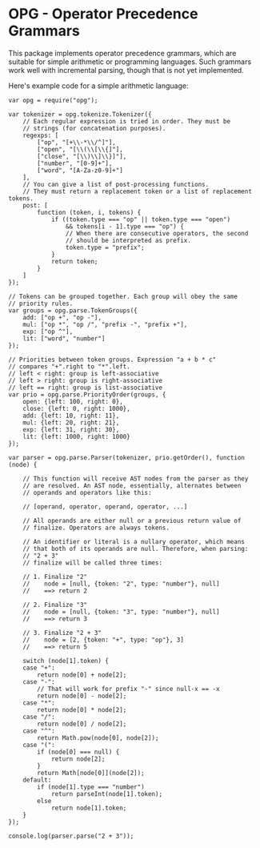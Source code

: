 
OPG - Operator Precedence Grammars
==================================

This package implements operator precedence grammars, which are
suitable for simple arithmetic or programming languages. Such grammars
work well with incremental parsing, though that is not yet
implemented.

Here's example code for a simple arithmetic language:


    var opg = require("opg");
    
    var tokenizer = opg.tokenize.Tokenizer({
        // Each regular expression is tried in order. They must be
        // strings (for concatenation purposes).
        regexps: [
            ["op", "[+\\-*\\/^]"],
            ["open", "[\\(\\[\\{]"],
            ["close", "[\\)\\]\\}]"],
            ["number", "[0-9]+"],
            ["word", "[A-Za-z0-9]+"]
        ],
        // You can give a list of post-processing functions.
        // They must return a replacement token or a list of replacement tokens.
        post: [
            function (token, i, tokens) {
                if ((token.type === "op" || token.type === "open")
                    && tokens[i - 1].type === "op") {
                    // When there are consecutive operators, the second
                    // should be interpreted as prefix.
                    token.type = "prefix";
                }
                return token;
            }
        ]
    });

    // Tokens can be grouped together. Each group will obey the same
    // priority rules.
    var groups = opg.parse.TokenGroups({
        add: ["op +", "op -"],
        mul: ["op *", "op /", "prefix -", "prefix +"],
        exp: ["op ^"],
        lit: ["word", "number"]
    });
    
    // Priorities between token groups. Expression "a + b * c"
    // compares "+".right to "*".left.
    // left < right: group is left-associative
    // left > right: group is right-associative
    // left == right: group is list-associative
    var prio = opg.parse.PriorityOrder(groups, {
        open: {left: 100, right: 0},
        close: {left: 0, right: 1000},
        add: {left: 10, right: 11},
        mul: {left: 20, right: 21},
        exp: {left: 31, right: 30},
        lit: {left: 1000, right: 1000}
    });
    
    var parser = opg.parse.Parser(tokenizer, prio.getOrder(), function (node) {
    
        // This function will receive AST nodes from the parser as they
        // are resolved. An AST node, essentially, alternates between
        // operands and operators like this:
    
        // [operand, operator, operand, operator, ...]
    
        // All operands are either null or a previous return value of
        // finalize. Operators are always tokens.
    
        // An identifier or literal is a nullary operator, which means
        // that both of its operands are null. Therefore, when parsing:
        // "2 + 3"
        // finalize will be called three times:
    
        // 1. Finalize "2"
        //    node = [null, {token: "2", type: "number"}, null]
        //    ==> return 2
    
        // 2. Finalize "3"
        //    node = [null, {token: "3", type: "number"}, null]
        //    ==> return 3
    
        // 3. Finalize "2 + 3"
        //    node = [2, {token: "+", type: "op"}, 3]
        //    ==> return 5
    
        switch (node[1].token) {
        case "+":
            return node[0] + node[2];
        case "-":
            // That will work for prefix "-" since null-x == -x
            return node[0] - node[2];
        case "*":
            return node[0] * node[2];
        case "/":
            return node[0] / node[2];
        case "^":
            return Math.pow(node[0], node[2]);
        case "(":
            if (node[0] === null) {
                return node[2];
            }
            return Math[node[0]](node[2]);
        default:
            if (node[1].type === "number")
                return parseInt(node[1].token);
            else
                return node[1].token;
        }
    });
    
    console.log(parser.parse("2 + 3"));
